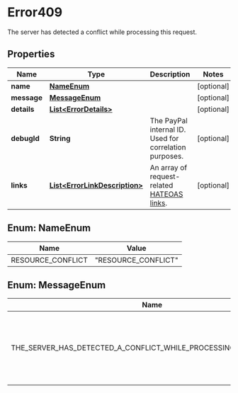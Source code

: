 

# Error409

The server has detected a conflict while processing this request.

## Properties

| Name | Type | Description | Notes |
|------------ | ------------- | ------------- | -------------|
|**name** | [**NameEnum**](#NameEnum) |  |  [optional] |
|**message** | [**MessageEnum**](#MessageEnum) |  |  [optional] |
|**details** | [**List&lt;ErrorDetails&gt;**](ErrorDetails.md) |  |  [optional] |
|**debugId** | **String** | The PayPal internal ID. Used for correlation purposes. |  [optional] |
|**links** | [**List&lt;ErrorLinkDescription&gt;**](ErrorLinkDescription.md) | An array of request-related [HATEOAS links](https://en.wikipedia.org/wiki/HATEOAS). |  [optional] |



## Enum: NameEnum

| Name | Value |
|---- | -----|
| RESOURCE_CONFLICT | &quot;RESOURCE_CONFLICT&quot; |



## Enum: MessageEnum

| Name | Value |
|---- | -----|
| THE_SERVER_HAS_DETECTED_A_CONFLICT_WHILE_PROCESSING_THIS_REQUEST_ | &quot;The server has detected a conflict while processing this request.&quot; |



